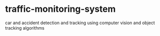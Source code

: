 # traffic-monitoring-system
 car and accident detection and tracking using computer vision and object tracking algorithms
